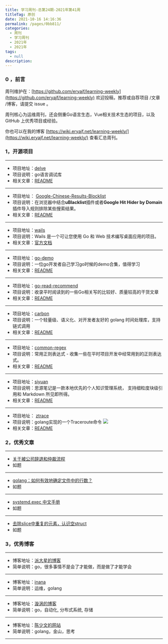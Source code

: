 ```yaml
---
title: 学习周刊-总第24期-2021年第41周
titleTag: 原创
date: 2021-10-16 14:16:36
permalink: /pages/0bb811/
categories:
  - 周刊
  - 学习周刊
  - 2021年
  - 2021年
tags:
  - null
description:
---
```


### 0 ，前言

周刊维护在：[https://github.com/eryajf/learning-weekly](https://github.com/eryajf/learning-weekly) 欢迎投稿，推荐或自荐项目 /文章 /博客，请提交 issue 。

周刊核心为运维周刊，还会侧重Go语言生态，Vue相关技术生态的项目，以及 GitHub 上优秀项目或经验。

你也可以在我的博客 [https://wiki.eryajf.net/learning-weekly/](https://wiki.eryajf.net/learning-weekly/) 查看汇总周刊。


### **1，开源项目**

---

- 项目地址：[delve](https://github.com/go-delve/delve)
- 项目说明：go语言调试库
- 相关文章：[README](https://github.com/go-delve/delve#readme)

---

- 项目地址： [Google-Chinese-Results-Blocklist](https://github.com/cobaltdisco/Google-Chinese-Results-Blocklist)
- 项目说明：在浏览器中结合**uBlacklist**插件或者**Google Hit Hider by Domain**插件导入规则排除某些搜索结果。
- 相关文章：[README](https://github.com/cobaltdisco/Google-Chinese-Results-Blocklist/blob/master/README.md)

---

- 项目地址：[wails](https://github.com/wailsapp/wails)
- 项目说明：Wails 是一个可让您使用 Go 和 Web 技术编写桌面应用的项目。
- 相关文章：[官方文档](https://wails.top/zh-Hans/docs/about)

---

- 项目地址：[go-demo](https://github.com/pibigstar/go-demo)
- 项目说明：一位go开发者自己学习go时候的demo合集，值得学习
- 相关文章：[README](https://github.com/pibigstar/go-demo/blob/master/README.md)

---

- 项目地址：[go-read-recommend](https://github.com/kirintang/go-read-recommend)
- 项目说明：收录平时阅读到的一些Go相关写的比较好、质量较高的干货文章
- 相关文章：[README](https://github.com/kirintang/go-read-recommend/blob/master/README.md)

---

- 项目地址：[carbon](https://github.com/golang-module/carbon)
- 项目说明：一个轻量级、语义化、对开发者友好的 golang 时间处理库，支持链式调用
- 相关文章：[README](https://github.com/golang-module/carbon/blob/master/README.cn.md)

---

- 项目地址：[common-regex](https://github.com/cdoco/common-regex)
- 项目说明：常用正则表达式 - 收集一些在平时项目开发中经常用到的正则表达式。
- 相关文章：[README](https://github.com/cdoco/common-regex/blob/master/README.md)

---

- 项目地址：[siyuan](https://github.com/siyuan-note/siyuan)
- 项目说明：思源笔记是一款本地优先的个人知识管理系统， 支持细粒度块级引用和 Markdown 所见即所得。
- 相关文章：[README](https://github.com/siyuan-note/siyuan/blob/master/README.md)

---

- 项目地址： [ztrace](https://github.com/zartbot/ztrace)
- 项目说明：golang实现的一个Traceroute命令
  ![](http://t.eryajf.net/imgs/2021/10/90f9e4c19ed22495.png)
- 相关文章：[README](https://github.com/zartbot/ztrace/blob/main/README.md)

###  2，优秀文章

---

-  [关于被公司辞退和仲裁流程](https://weibo.com/ttarticle/p/show?id=2309404691030141435969)
- 如题

----

-  [golang：如何有效地确定文件中的行数？](https://www.javaroad.cn/questions/24510)
- 如题

---

-  [systemd.exec 中文手册](http://www.jinbuguo.com/systemd/systemd.exec.html)
-  如题

---

- [去除slice中重复的元素，认识空struct](https://www.jianshu.com/p/5430eebd715c)
- 如题

### **3，优秀博客**

---

- 博客地址：[派大星的博客](https://pibigstar.github.io/)
- 简单说明：go，很多事情不是会了才能做，而是做了才能学会

----

- 博客地址：[inana](https://inana.top/)
- 简单说明：运维，golang

---

- 博客地址：[漩涡的博客](https://xuanwo.io/)
- 简单说明：go，自动化, 分布式系统, 存储

---

- 博客地址：[陈少文的网站](https://www.chenshaowen.com/)
- 简单说明：golang，金山，思考

---